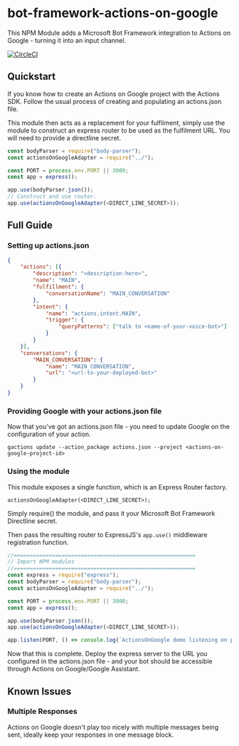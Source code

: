 # bot-framework-actions-on-google


This NPM Module adds a Microsoft Bot Framework integration to Actions on Google - turning it into an input channel.

[![CircleCI](https://circleci.com/gh/Capgemini-AIE/bot-framework-actions-on-google.svg?style=svg&circle-token=9cc914f06f298c6d0bed0886b943f177b89ad883)](https://circleci.com/gh/Capgemini-AIE/bot-framework-actions-on-google)

## Quickstart

If you know how to create an Actions on Google project with the Actions SDK. Follow the usual process of creating and populating an actions.json file.

This module then acts as a replacement for your fulfilment, simply use the module to construct an express router to be used as the fulfilment URL. You will need to provide a directline secret.

```javascript
const bodyParser = require("body-parser");
const actionsOnGoogleAdapter = require("../");

const PORT = process.env.PORT || 3000;
const app = express();

app.use(bodyParser.json());
// Construct and use router.
app.use(actionsOnGoogleAdapter(<DIRECT_LINE_SECRET>));
```

## Full Guide

### Setting up actions.json
```json
{
	"actions": [{
		"description": "<description-here>",
		"name": "MAIN",
		"fulfillment": {
			"conversationName": "MAIN_CONVERSATION"
		},
		"intent": {
			"name": "actions.intent.MAIN",
			"trigger": {
				"queryPatterns": ["talk to <name-of-your-voice-bot>"]
			}
		}
	}],
	"conversations": {
		"MAIN_CONVERSATION": {
			"name": "MAIN_CONVERSATION",
			"url": "<url-to-your-deployed-bot>"
		}
	}
}
```

### Providing Google with your actions.json file

Now that you've got an actions.json file - you need to update Google on the configuration of your action.

`gactions update --action_package actions.json --project <actions-on-google-project-id>`

### Using the module

This module exposes a single function, which is an Express Router factory.

`actionsOnGoogleAdapter(<DIRECT_LINE_SECRET>);`

Simply require() the module, and pass it your Microsoft Bot Framework Directline secret. 

Then pass the resulting router to ExpressJS's `app.use()` middleware registration function.

```javascript
//=========================================================
// Import NPM modules
//=========================================================
const express = require("express");
const bodyParser = require("body-parser");
const actionsOnGoogleAdapter = require("../");

const PORT = process.env.PORT || 3000;
const app = express();

app.use(bodyParser.json());
app.use(actionsOnGoogleAdapter(<DIRECT_LINE_SECRET>));

app.listen(PORT, () => console.log(`ActionsOnGoogle demo listening on port ${PORT}!`));
```

Now that this is complete. Deploy the express server to the URL you configured in the actions.json file - and your bot should be accessible through Actions on Google/Google Assistant.

## Known Issues

### Multiple Responses
 
Actions on Google doesn't play too nicely with multiple messages being sent, ideally keep your responses in one message block.
